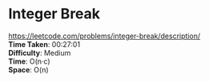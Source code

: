 # Integer Break
https://leetcode.com/problems/integer-break/description/ \
**Time Taken**:  00:27:01 \
**Difficulty**: Medium \
**Time**: O(n·c) \
**Space**: O(n)